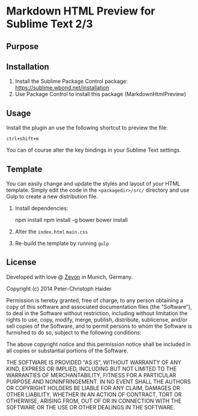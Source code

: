 Markdown HTML Preview for Sublime Text 2/3
==========================================

Purpose
-------

Installation
------------

1. Install the Sublime Package Control package: <https://sublime.wbond.net/installation>
2. Use Package Control to install this package (MarkdownHtmlPreview)


Usage
-----

Install the plugin an use the following shortcut to preview the file:

	ctrl+shift+m

You can of course alter the key bindings in your Sublime Text settings.


Template
--------

You can easily change and update the styles and layout of your HTML template.
Simply edit the code in the `<packagedir>/src/` directory and use Gulp to
create a new distribution file.

1. Install dependencies:

	<install node.js>
	npm install
	npm install -g bower
	bower install

2. Alter the `index.html` `main.css`

3. Re-build the template by running `gulp`


License
-------

Developed with love @ [Zeyon](http://www.zeyos.com) in Munich, Germany.

Copyright (c) 2014 Peter-Christoph Haider

Permission is hereby granted, free of charge, to any person obtaining a copy
of this software and associated documentation files (the "Software"), to deal
in the Software without restriction, including without limitation the rights
to use, copy, modify, merge, publish, distribute, sublicense, and/or sell
copies of the Software, and to permit persons to whom the Software is
furnished to do so, subject to the following conditions:

The above copyright notice and this permission notice shall be included in
all copies or substantial portions of the Software.

THE SOFTWARE IS PROVIDED "AS IS", WITHOUT WARRANTY OF ANY KIND, EXPRESS OR
IMPLIED, INCLUDING BUT NOT LIMITED TO THE WARRANTIES OF MERCHANTABILITY,
FITNESS FOR A PARTICULAR PURPOSE AND NONINFRINGEMENT. IN NO EVENT SHALL THE
AUTHORS OR COPYRIGHT HOLDERS BE LIABLE FOR ANY CLAIM, DAMAGES OR OTHER
LIABILITY, WHETHER IN AN ACTION OF CONTRACT, TORT OR OTHERWISE, ARISING FROM,
OUT OF OR IN CONNECTION WITH THE SOFTWARE OR THE USE OR OTHER DEALINGS IN
THE SOFTWARE.
